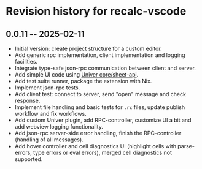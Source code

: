 # Revision history for recalc-vscode

## 0.0.11 -- 2025-02-11

* Initial version: create project structure for a custom editor.
* Add generic rpc implementation, client implementation and logging facilities.
* Integrate type-safe json-rpc communication between client and server.
* Add simple UI code using [Univer core/sheet-api][univer-sheet-api].
* Add test suite runner, package the extension with Nix.
* Implement json-rpc tests.
* Add client test: connect to server, send "open" message and check response.
* Implement file handling and basic tests for `.rc` files, update publish workflow
  and fix workflows.
* Add custom Univer plugin, add RPC-controller, customize UI a bit and add webview
  logging functionality.
* Add json-rpc server-side error handling, finish the RPC-controller (handling of
  all messages).
* Add hover controller and cell diagnostics UI (highlight cells with parse-errors,
  type errors or eval errors), merged cell diagnostics not supported.

<!-- References -->

  [univer-sheet-api]: https://docs.univer.ai/en-US/guides/sheets/features/core/sheet-api
